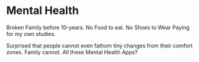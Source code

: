 # Mental Health

Broken Family before 10-years.
No Food to eat.
No Shoes to Wear
Paying for my own studies.

Surprised that people cannot even fathom tiny changes from their comfort zones.
Family cannot.
All these Mental Health Apps?